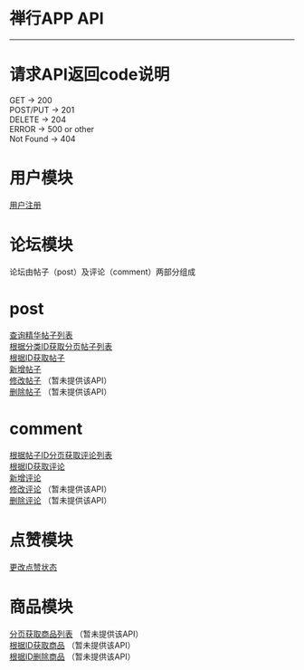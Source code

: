 # 禅行APP API

---

# 请求API返回code说明
GET  ->  200  
POST/PUT ->  201  
DELETE  ->   204   
ERROR   ->   500 or other  
Not Found  ->  404  

# 用户模块
[用户注册](https://github.com/jovan-liu/chanx/blob/master/user/register.md)  

# 论坛模块
论坛由帖子（post）及评论（comment）两部分组成
# post
[查询精华帖子列表](https://github.com/jovan-liu/chanx/blob/master/post/recommendPosts.md)  
[根据分类ID获取分页帖子列表](https://github.com/jovan-liu/chanx/blob/master/post/postsByCategoryId.md)  
[根据ID获取帖子](https://github.com/jovan-liu/chanx/blob/master/post/get.md)  
[新增帖子](https://github.com/jovan-liu/chanx/blob/master/post/save.md)  
[修改帖子]()  （暂未提供该API）  
[删除帖子]()  （暂未提供该API）  

# comment
[根据帖子ID分页获取评论列表](https://github.com/jovan-liu/chanx/blob/master/comment/commentsByPostId.md)  
[根据ID获取评论](https://github.com/jovan-liu/chanx/blob/master/comment/get.md)  
[新增评论](https://github.com/jovan-liu/chanx/blob/master/comment/save.md)  
[修改评论]()  （暂未提供该API）  
[删除评论]()  （暂未提供该API）  

# 点赞模块
[更改点赞状态](https://github.com/jovan-liu/chanx/blob/master/relative/changeVote.md)  

# 商品模块
[分页获取商品列表](https://github.com/jovan-liu/post_system/blob/master/item/page.md)  （暂未提供该API）  
[根据ID获取商品](https://github.com/jovan-liu/post_system/blob/master/item/get.md)  （暂未提供该API）  
[根据ID删除商品](https://github.com/jovan-liu/post_system/blob/master/item/delete.md)  （暂未提供该API）  
